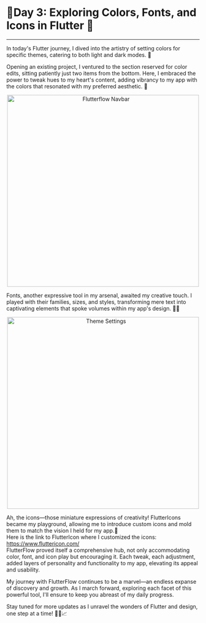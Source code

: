 # 🎨Day 3: Exploring Colors, Fonts, and Icons in Flutter 🎨

---

In today's Flutter journey, I dived into the artistry of setting colors for specific themes, catering to both light and dark modes. 🌟

Opening an existing project, I ventured to the section reserved for color edits, sitting patiently just two items from the bottom. Here, I embraced the power to tweak hues to my heart's content, adding vibrancy to my app with the colors that resonated with my preferred aesthetic. 🎨

<p align="center">
<img src="https://github.com/slytherin007/Learn_with_me/assets/60039504/efd6fe4a-490f-49ce-ac4e-4e0b0656c238.jpg" alt="Flutterflow Navbar" height="500"></p>

Fonts, another expressive tool in my arsenal, awaited my creative touch. I played with their families, sizes, and styles, transforming mere text into captivating elements that spoke volumes within my app's design. 💬✨
<p align="center">
<img src="https://github.com/slytherin007/Learn_with_me/assets/60039504/050fdbcb-0735-427b-9139-e3a3b5cfd394.jpg" alt="Theme Settings" height="500"></p>

Ah, the icons—those miniature expressions of creativity! FlutterIcons became my playground, allowing me to introduce custom icons and mold them to match the vision I held for my app.🚀<br>
Here is the link to FlutterIcon where I customized the icons:<br>
https://www.fluttericon.com/ <br>
FlutterFlow proved itself a comprehensive hub, not only accommodating color, font, and icon play but encouraging it. Each tweak, each adjustment, added layers of personality and functionality to my app, elevating its appeal and usability.

My journey with FlutterFlow continues to be a marvel—an endless expanse of discovery and growth. As I march forward, exploring each facet of this powerful tool, I'll ensure to keep you abreast of my daily progress.

Stay tuned for more updates as I unravel the wonders of Flutter and design, one step at a time! 🌟🎨📈
